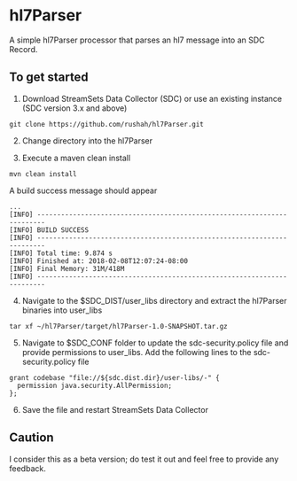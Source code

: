 # hl7Parser
A simple hl7Parser processor that parses an hl7 message into an SDC Record.

## To get started

1. Download StreamSets Data Collector (SDC) or use an existing instance (SDC version 3.x and above)
```
git clone https://github.com/rushah/hl7Parser.git
```
2. Change directory into the hl7Parser

3. Execute a maven clean install
```
mvn clean install
```

A build success message should appear
```
...
[INFO] ------------------------------------------------------------------------
[INFO] BUILD SUCCESS
[INFO] ------------------------------------------------------------------------
[INFO] Total time: 9.874 s
[INFO] Finished at: 2018-02-08T12:07:24-08:00
[INFO] Final Memory: 31M/418M
[INFO] ------------------------------------------------------------------------
```

4. Navigate to the $SDC_DIST/user_libs directory and extract the hl7Parser binaries into user_libs
```
tar xf ~/hl7Parser/target/hl7Parser-1.0-SNAPSHOT.tar.gz
```

5. Navigate to $SDC_CONF folder to update the sdc-security.policy file and provide permissions to user_libs. Add the following lines to the sdc-security.policy file
```
grant codebase "file://${sdc.dist.dir}/user-libs/-" {
  permission java.security.AllPermission;
};
```

6. Save the file and restart StreamSets Data Collector

## Caution
I consider this as a beta version; do test it out and feel free to provide any feedback.
